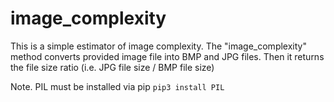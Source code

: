 # image_complexity
This is a simple estimator of image complexity. The "image_complexity" method converts provided image file into BMP and JPG files. Then it returns the file size ratio (i.e. JPG file size / BMP file size)


Note. PIL must be installed via pip `pip3 install PIL`
    
